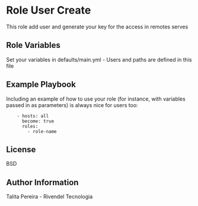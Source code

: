 Role User Create
=========

This role add user and generate your key for the access in remotes serves

Role Variables
--------------
Set your variables in defaults/main.yml - Users and paths are defined in this file

Example Playbook
----------------

Including an example of how to use your role (for instance, with variables passed in as parameters) is always nice for users too:

        - hosts: all
          become: true
          roles:
            - role-name
License
-------

BSD

Author Information
------------------

Talita Pereira - Rivendel Tecnologia
